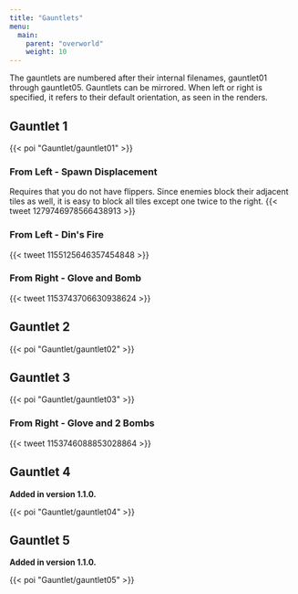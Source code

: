 ```yaml
---
title: "Gauntlets"
menu:
  main:
    parent: "overworld"
    weight: 10
---
```


The gauntlets are numbered after their internal filenames, gauntlet01 through gauntlet05.
Gauntlets can be mirrored. When left or right is specified, it refers to their default orientation, as seen in the renders.

## Gauntlet 1

{{< poi "Gauntlet/gauntlet01" >}}

### From Left  - Spawn Displacement

Requires that you do not have flippers.
Since enemies block their adjacent tiles as well, it is easy to block all tiles except one twice to the right.
{{< tweet 1279746978566438913 >}}

### From Left  - Din's Fire

{{< tweet 1155125646357454848 >}}

### From Right - Glove and Bomb

{{< tweet 1153743706630938624 >}}

## Gauntlet 2

{{< poi "Gauntlet/gauntlet02" >}}

## Gauntlet 3

{{< poi "Gauntlet/gauntlet03" >}}

### From Right - Glove and 2 Bombs

{{< tweet 1153746088853028864 >}}

## Gauntlet 4
**Added in version 1.1.0.**

{{< poi "Gauntlet/gauntlet04" >}}

## Gauntlet 5
**Added in version 1.1.0.**

{{< poi "Gauntlet/gauntlet05" >}}
